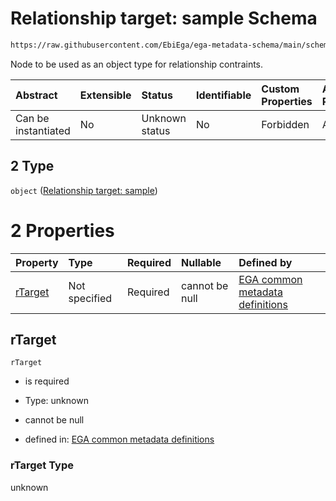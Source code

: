 # Relationship target: sample Schema

```txt
https://raw.githubusercontent.com/EbiEga/ega-metadata-schema/main/schemas/EGA.protocol.json#/properties/protocolRelationships/items/allOf/1/anyOf/0/allOf/1/anyOf/2
```

Node to be used as an object type for relationship contraints.

| Abstract            | Extensible | Status         | Identifiable | Custom Properties | Additional Properties | Access Restrictions | Defined In                                                                       |
| :------------------ | :--------- | :------------- | :----------- | :---------------- | :-------------------- | :------------------ | :------------------------------------------------------------------------------- |
| Can be instantiated | No         | Unknown status | No           | Forbidden         | Allowed               | none                | [EGA.protocol.json\*](../../../schemas/EGA.protocol.json "open original schema") |

## 2 Type

`object` ([Relationship target: sample](ega-12-definitions-relationship-target-sample.md))

# 2 Properties

| Property            | Type          | Required | Nullable       | Defined by                                                                                                                                                                                                                                                   |
| :------------------ | :------------ | :------- | :------------- | :----------------------------------------------------------------------------------------------------------------------------------------------------------------------------------------------------------------------------------------------------------- |
| [rTarget](#rtarget) | Not specified | Required | cannot be null | [EGA common metadata definitions](ega-12-definitions-relationship-target-sample-properties-rtarget.md "https://raw.githubusercontent.com/EbiEga/ega-metadata-schema/main/schemas/EGA.common-definitions.json#/definitions/rTargetSample/properties/rTarget") |

## rTarget



`rTarget`

*   is required

*   Type: unknown

*   cannot be null

*   defined in: [EGA common metadata definitions](ega-12-definitions-relationship-target-sample-properties-rtarget.md "https://raw.githubusercontent.com/EbiEga/ega-metadata-schema/main/schemas/EGA.common-definitions.json#/definitions/rTargetSample/properties/rTarget")

### rTarget Type

unknown
